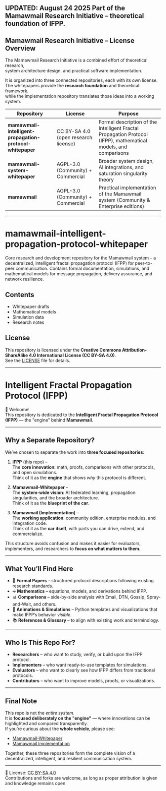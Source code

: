 UPDATED: August 24 2025
Part of the Mamawmail Research Initiative – theoretical foundation of IFPP.
-----------------------------------------------------
## Mamawmail Research Initiative – License Overview

The Mamawmail Research Initiative is a combined effort of theoretical research,  
system architecture design, and practical software implementation.  

It is organized into three connected repositories, each with its own license.  
The whitepapers provide the **research foundation** and theoretical framework,  
while the implementation repository translates those ideas into a working system.  

| Repository                                                | License                              | Purpose                                                   |
| --------------------------------------------------------- | ------------------------------------ | --------------------------------------------------------- |
| **mamawmail-intelligent-propagation-protocol-whitepaper** | CC BY-SA 4.0 (open research license) | Formal description of the Intelligent Fractal Propagation Protocol (IFPP), mathematical models, and comparisons |
| **mamawmail-system-whitepaper**                           | AGPL-3.0 (Community) + Commercial    | Broader system design, AI integrations, and saturation singularity theory |
| **mamawmail**                                             | AGPL-3.0 (Community) + Commercial    | Practical implementation of the Mamawmail system (Community & Enterprise editions) |



--------------------------------------------------




# mamawmail-intelligent-propagation-protocol-whitepaper
Core research and development repository for the Mamawmail system – a decentralized, intelligent fractal propagation protocol (IFPP) for peer-to-peer communication.  Contains formal documentation, simulations, and mathematical models for message propagation, delivery assurance, and network resilience.


## Contents
- Whitepaper drafts  
- Mathematical models  
- Simulation data  
- Research notes  

## License
This repository is licensed under the **Creative Commons Attribution-ShareAlike 4.0 International License (CC BY-SA 4.0)**.  
See the [LICENSE](LICENSE) file for details.

----------------------------------------

# Intelligent Fractal Propagation Protocol (IFPP)

👋 Welcome!  
This repository is dedicated to the **Intelligent Fractal Propagation Protocol (IFPP)** — the "engine" behind **Mamawmail**.

---

## Why a Separate Repository?

We’ve chosen to separate the work into **three focused repositories**:

1. **IFPP** (this repo) –  
   The **core innovation**: math, proofs, comparisons with other protocols, and open simulations.  
   Think of it as the **engine** that shows *why* this protocol is different.

2. **Mamawmail-Whitepaper** –  
   The **system-wide vision**: AI federated learning, propagation singularities, and the broader architecture.  
   Think of it as the **blueprint of the car**.

3. **Mamawmail (Implementation)** –  
   The **working application**: community edition, enterprise modules, and integration code.  
   Think of it as the **car itself**, with parts you can drive, extend, and commercialize.

This structure avoids confusion and makes it easier for evaluators, implementers, and researchers to **focus on what matters to them**.

---

## What You’ll Find Here

- 📘 **Formal Papers** – structured protocol descriptions following existing research standards.  
- ➗ **Mathematics** – equations, models, and derivations behind IFPP.  
- 📊 **Comparisons** – side-by-side analysis with Email, DTN, Gossip, Spray-and-Wait, and others.  
- 🎥 **Animations & Simulations** – Python templates and visualizations that make IFPP’s behavior *visible*.  
- 📚 **References & Glossary** – to align with existing work and terminology.

---

## Who Is This Repo For?

- **Researchers** – who want to study, verify, or build upon the IFPP protocol.  
- **Implementers** – who want ready-to-use templates for simulations.  
- **Evaluators** – who want to clearly see how IFPP differs from traditional protocols.  
- **Contributors** – who want to improve models, proofs, or visualizations.

---

## Final Note

This repo is not the *entire system*.  
It is **focused deliberately on the "engine"** — where innovations can be highlighted and compared transparently.  
If you’re curious about the **whole vehicle**, please see:  
- [Mamawmail-Whitepaper](link-to-whitepaper-repo)  
- [Mamawmail Implementation](link-to-implementation-repo)  

Together, these three repositories form the complete vision of a decentralized, intelligent, and resilient communication system.

---

🔑 License: [CC BY-SA 4.0](https://creativecommons.org/licenses/by-sa/4.0/)  
Contributions and forks are welcome, as long as proper attribution is given and knowledge remains open.
